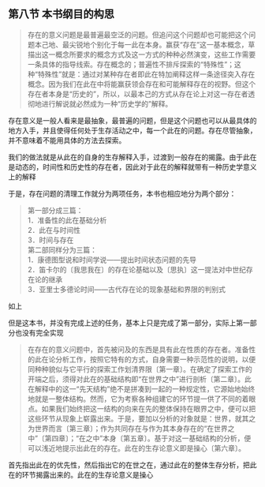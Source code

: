 <h2>第八节 本书纲目的构思</h2><blockquote>存在的意义问题是最普遍最空泛的问题。但追问这个问题却也可能把这个问题本己地、最尖锐地个别化于每一此在本身。赢获“存在”这一基本概念，草描出这一概念所要求的概念方式及这一方式的种种必然演变，这些工作需要一条具体的指导线索。存在概念的；普遍性不排斥探索的“特殊性”；这种“特殊性”就是：通过对某种存在者即此在特加阐释这样一条途径突入存在概念。因为我们在此在中将能赢获领会存在和可能解释存在的视野。但这个存在者本身是“历史的”，所以，以最本己的方式从存在论上对这一存在者透彻地进行解说就必然成为一种“历史学的”解释。</blockquote><p>存在意义是一般人看来是最抽象，最普遍的问题，但是这个问题也可以从最具体的地方入手，并且使得任何处于生存活动之中，每一个此在的问题。存在尽管抽象，并不意味着不能用具体的方法去探索。</p><p>我们的做法就是从此在的自身的生存解释入手，过渡到一般存在的揭露。由于此在是动态的，时间性和历史性的存在者，因此对于此在的解释就带有一种历史学意义上的解释</p><p>于是，存在问题的清理工作就分为两项任务，本书也相应地分为两个部分：</p><blockquote>第一部分成三篇：<br/>1．准备性的此在基础分析<br/>2．此在与时间性<br/>3．时间与存在<br/>第二部同样分为三篇：<br/>1．康德图型说和时间学说——提出时间状态问题的先导<br/>2．笛卡尔的〔我思我在〕的存在论基础以及〔思执〕这一提法对中世纪存在论的继承<br/>3．亚里士多德论时间——古代存在论的现象基础和界限的判别式</blockquote><p>如上</p><p>但是这本书，并没有完成上述的任务，基本上只是完成了第一部分，实际上第一部分也没有完全实现</p><blockquote>在存在的意义问题中，首先被问及的东西是具有此在性质的存在者。准备性的此在论分析工作，按照它特有的方式，自身需要一种示范性的说明，以便同种种貌似与它平行的探索工作划清界限〔第一章〕。在确定了探索工作的开端之后，须得对此在的基础结构即“在世界之中”进行剖析〔第二章〕。此在解释中的这一“先天结构”绝不是拼凑到一起的一种规定性，它源始地始终地就是一整体结构。然而，它为考察各种组建它的环节提一供了不同的着眼点。如果我们始终把这一结构的向来在先的整体保持在眼界之中，便可以把这些环节从现象上崭露出来。于是，要加以分析的对象就是：世界，就其之为世界而言〔第三章〕；作为共同存在与作为其本身存在的“在世界之中”〔第四章〕；“在之中”本身〔第五章〕。基于对这一基础结构的分析，便可以浅近地提示出此在的存在。此在的生存论意义即是操心〔第六章〕。</blockquote><p>首先指出此在的优先性，然后指出它的在世之在，通过此在的整体生存分析，把此在的环节揭露出来的。此在的生存论意义是操心</p><p></p><p></p><p></p>